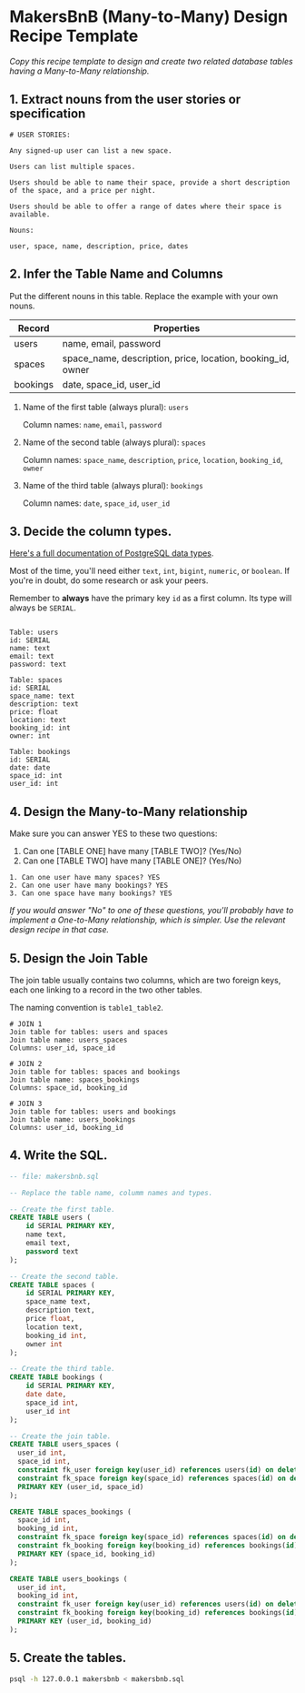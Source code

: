 # MakersBnB (Many-to-Many) Design Recipe Template

_Copy this recipe template to design and create two related database tables having a Many-to-Many relationship._

## 1. Extract nouns from the user stories or specification

```
# USER STORIES:

Any signed-up user can list a new space.

Users can list multiple spaces.

Users should be able to name their space, provide a short description of the space, and a price per night.

Users should be able to offer a range of dates where their space is available.
```

```
Nouns:

user, space, name, description, price, dates
```

## 2. Infer the Table Name and Columns

Put the different nouns in this table. Replace the example with your own nouns.

| Record                | Properties          |
| --------------------- | ------------------  |
| users                 | name, email, password
| spaces                | space_name, description, price, location, booking_id, owner
| bookings              | date, space_id, user_id

1. Name of the first table (always plural): `users` 

    Column names: `name`, `email`, `password`

2. Name of the second table (always plural): `spaces` 

    Column names: `space_name`, `description`, `price`, `location`, `booking_id`, `owner`

3. Name of the third table (always plural): `bookings` 

    Column names: `date`, `space_id`, `user_id`

## 3. Decide the column types.

[Here's a full documentation of PostgreSQL data types](https://www.postgresql.org/docs/current/datatype.html).

Most of the time, you'll need either `text`, `int`, `bigint`, `numeric`, or `boolean`. If you're in doubt, do some research or ask your peers.

Remember to **always** have the primary key `id` as a first column. Its type will always be `SERIAL`.

```

Table: users
id: SERIAL
name: text
email: text
password: text

Table: spaces
id: SERIAL
space_name: text
description: text
price: float
location: text
booking_id: int
owner: int

Table: bookings
id: SERIAL
date: date
space_id: int
user_id: int
```

## 4. Design the Many-to-Many relationship

Make sure you can answer YES to these two questions:

1. Can one [TABLE ONE] have many [TABLE TWO]? (Yes/No)
2. Can one [TABLE TWO] have many [TABLE ONE]? (Yes/No)

```
1. Can one user have many spaces? YES
2. Can one user have many bookings? YES
3. Can one space have many bookings? YES
```

_If you would answer "No" to one of these questions, you'll probably have to implement a One-to-Many relationship, which is simpler. Use the relevant design recipe in that case._

## 5. Design the Join Table

The join table usually contains two columns, which are two foreign keys, each one linking to a record in the two other tables.

The naming convention is `table1_table2`.

```
# JOIN 1
Join table for tables: users and spaces
Join table name: users_spaces
Columns: user_id, space_id

# JOIN 2
Join table for tables: spaces and bookings
Join table name: spaces_bookings
Columns: space_id, booking_id

# JOIN 3
Join table for tables: users and bookings
Join table name: users_bookings
Columns: user_id, booking_id
```

## 4. Write the SQL.

```sql
-- file: makersbnb.sql

-- Replace the table name, columm names and types.

-- Create the first table.
CREATE TABLE users (
    id SERIAL PRIMARY KEY,
    name text,
    email text,
    password text
);

-- Create the second table.
CREATE TABLE spaces (
    id SERIAL PRIMARY KEY,
    space_name text,
    description text,
    price float,
    location text,
    booking_id int,
    owner int
);

-- Create the third table.
CREATE TABLE bookings (
    id SERIAL PRIMARY KEY,
    date date,
    space_id int,
    user_id int
);

-- Create the join table.
CREATE TABLE users_spaces (
  user_id int,
  space_id int,
  constraint fk_user foreign key(user_id) references users(id) on delete cascade,
  constraint fk_space foreign key(space_id) references spaces(id) on delete cascade,
  PRIMARY KEY (user_id, space_id)
);

CREATE TABLE spaces_bookings (
  space_id int,
  booking_id int,
  constraint fk_space foreign key(space_id) references spaces(id) on delete cascade,
  constraint fk_booking foreign key(booking_id) references bookings(id) on delete cascade,
  PRIMARY KEY (space_id, booking_id)
);

CREATE TABLE users_bookings (
  user_id int,
  booking_id int,
  constraint fk_user foreign key(user_id) references users(id) on delete cascade,
  constraint fk_booking foreign key(booking_id) references bookings(id) on delete cascade,
  PRIMARY KEY (user_id, booking_id)
);

```

## 5. Create the tables.

```bash
psql -h 127.0.0.1 makersbnb < makersbnb.sql
```